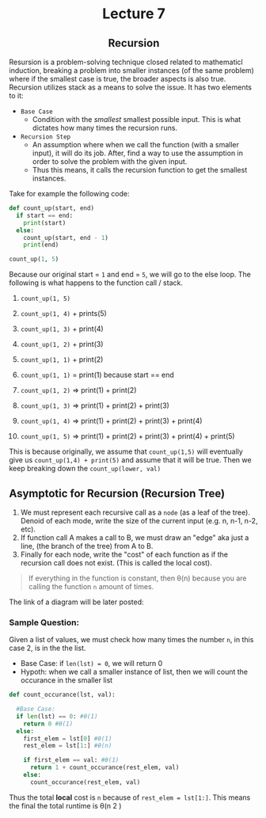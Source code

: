 <div align = "center">
  
# Lecture 7

## Recursion

</div>
Resursion is a problem-solving technique closed related to mathematicl induction, breaking a problem into smaller instances (of the same problem) where if the smallest case is true, the broader aspects is also true. Recursion utilizes stack as a means to solve the issue. It has two elements to it:

- `Base Case`
  - Condition with the *smallest* smallest possible input. This is what dictates how many times the recursion runs. 
- `Recursion Step`
  - An assumption where when we call the function (with a smaller input), it will do its job. After, find a way to use the assumption in order to solve the problem with the given input. 
  - Thus this means, it calls the recursion function to get the smallest instances.
 
Take for example the following code:
```python
def count_up(start, end)
  if start == end:
    print(start)
  else:
    count_up(start, end - 1)
    print(end)

count_up(1, 5)
```

Because our original start = `1` and end = `5`, we will go to the else loop. The following is what happens to the function call / stack.
1. `count_up(1, 5)`
2. `count_up(1, 4)` + prints(5)
3. `count_up(1, 3)` + print(4)
4. `count_up(1, 2)` + print(3)
5. `count_up(1, 1)` + print(2)
6. `count_up(1, 1)` = print(1) because start == end
   
8. `count_up(1, 2)` => print(1) + print(2)
9. `count_up(1, 3)` => print(1) + print(2) + print(3)
10. `count_up(1, 4)` => print(1) + print(2) + print(3) + print(4)
11. `count_up(1, 5)` => print(1) + print(2) + print(3) + print(4) + print(5)

This is because originally, we assume that `count_up(1,5)` will eventually give us `count_up(1,4) + print(5)` and assume that it will be true. Then we keep breaking down the `count_up(lower, val)`


## Asymptotic for Recursion (Recursion Tree)

1. We must represent each recursive call as a `node` (as a leaf of the tree). Denoid of each mode, write the size of the current input (e.g. n, n-1, n-2, etc).
2. If function call A makes a call to B, we must draw an "edge" aka just a line, (the branch of the tree) from A to B.
3. Finally for each node, write the "cost" of each function as if the recursion call does not exist. (This is called the local cost).

> If everything in the function is constant, then θ(n) because you are calling the function `n` amount of times.

The link of a diagram will be later posted:

### Sample Question:
Given a list of values, we must check how many times the number `n`, in this case 2, is in the the list. 

- Base Case: if `len(lst) = 0`, we will return 0
- Hypoth: when we call a smaller instance of list, then we will count the occurance in the smaller list
```python
def count_occurance(lst, val):

  #Base Case:
  if len(lst) == 0: #θ(1)
    return 0 #θ(1)
  else:
    first_elem = lst[0] #θ(1)
    rest_elem = lst[1:] #θ(n)

    if first_elem == val: #θ(1) 
      return 1 + count_occurance(rest_elem, val)
    else:
      count_occurance(rest_elem, val)
```

Thus the total **local** cost is `n` because of `rest_elem = lst[1:]`. This means the final the total runtime is θ(n <super> 2 </super> )
 
